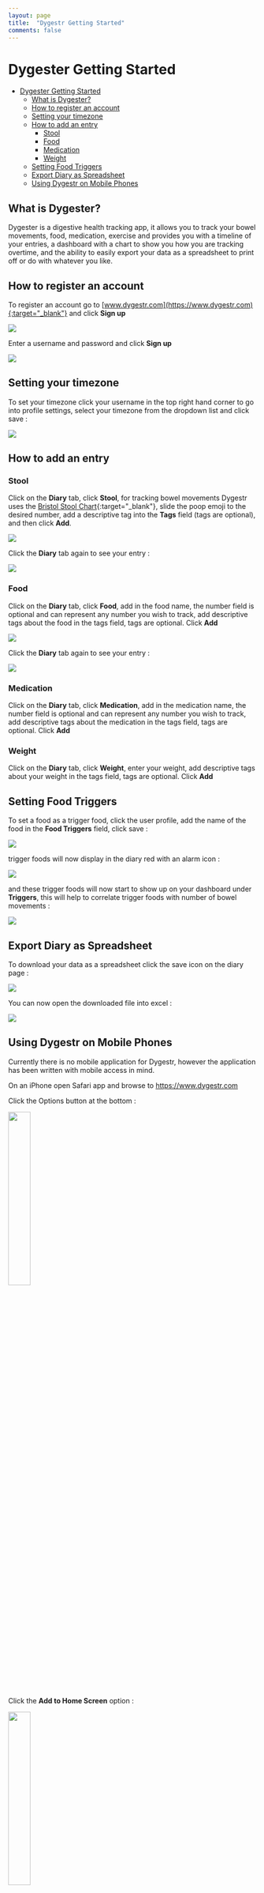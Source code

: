 ```yaml
---
layout: page
title:  "Dygestr Getting Started"
comments: false
---
```


# Dygester Getting Started

<!-- TOC -->

- [Dygester Getting Started](#dygester-getting-started)
    - [What is Dygester?](#what-is-dygester)
    - [How to register an account](#how-to-register-an-account)
    - [Setting your timezone](#setting-your-timezone)
    - [How to add an entry](#how-to-add-an-entry)
        - [Stool](#stool)
        - [Food](#food)
        - [Medication](#medication)
        - [Weight](#weight)
    - [Setting Food Triggers](#setting-food-triggers)
    - [Export Diary as Spreadsheet](#export-diary-as-spreadsheet)
    - [Using Dygestr on Mobile Phones](#using-dygestr-on-mobile-phones)

<!-- /TOC -->

## What is Dygester?

Dygester is a digestive health tracking app, it allows you to track your bowel movements, food, medication, exercise and provides you with a timeline of your entries, a dashboard with a chart to show you how you are tracking overtime, and the ability to easily export your data as a spreadsheet to print off or do with whatever you like.

## How to register an account

To register an account go to [www.dygestr.com](https://www.dygestr.com){:target="_blank"} and click **Sign up**

![](/assets/img/getting-started/dygestr-getting-started-001.png)

Enter a username and password and click **Sign up**

![](/assets/img/getting-started/dygestr-getting-started-002.png)

## Setting your timezone

To set your timezone click your username in the top right hand corner to go into profile settings,
select your timezone from the dropdown list and click save :

![](/assets/img/getting-started/dygestr-getting-started-012.png)

## How to add an entry

### Stool

Click on the **Diary** tab, click **Stool**, for tracking bowel movements Dygestr uses the [Bristol Stool Chart](https://en.wikipedia.org/wiki/Bristol_stool_scale){:target="_blank"}, slide the poop emoji to the desired number, add a descriptive tag into the **Tags** field (tags are optional), and then click **Add**.

![](/assets/img/getting-started/dygestr-getting-started-003.png)

Click the **Diary** tab again to see your entry :

![](/assets/img/getting-started/dygestr-getting-started-004.png)


### Food

Click on the **Diary** tab, click **Food**, add in the food name, the number field is optional and can represent any number you wish to track, add descriptive tags about the food in the tags field, tags are optional. Click **Add**

![](/assets/img/getting-started/dygestr-getting-started-005.png)

Click the **Diary** tab again to see your entry :

![](/assets/img/getting-started/dygestr-getting-started-006.png)


### Medication

Click on the **Diary** tab, click **Medication**, add in the medication name, the number field is optional and can represent any number you wish to track, add descriptive tags about the medication in the tags field, tags are optional. Click **Add**

### Weight

Click on the **Diary** tab, click **Weight**, enter your weight, add descriptive tags about your weight in the tags field, tags are optional. Click **Add**

## Setting Food Triggers

To set a food as a trigger food, click the user profile, add the name of the food in the **Food Triggers** field, click save :

![](/assets/img/getting-started/dygestr-getting-started-007.png)

trigger foods will now display in the diary red with an alarm icon :

![](/assets/img/getting-started/dygestr-getting-started-008.png)

and these trigger foods will now start to show up on your dashboard under **Triggers**, this will help to correlate trigger foods with number of bowel movements :

![](/assets/img/getting-started/dygestr-getting-started-009.png)

## Export Diary as Spreadsheet

To download your data as a spreadsheet click the save icon on the diary page :

![](/assets/img/getting-started/dygestr-getting-started-010.png)

You can now open the downloaded file into excel :

![](/assets/img/getting-started/dygestr-getting-started-011.png)

## Using Dygestr on Mobile Phones

Currently there is no mobile application for Dygestr, however the application has been written with mobile access in mind.

On an iPhone open Safari app and browse to https://www.dygestr.com

Click the Options button at the bottom :

<img src="/assets/img/getting-started/dygestr-getting-started-013.png" height="30%" width="30%">

Click the **Add to Home Screen** option :

<img src="/assets/img/getting-started/dygestr-getting-started-014.png" height="30%" width="30%">

Type Dygestr as the name and click **Done** :

<img src="/assets/img/getting-started/dygestr-getting-started-016.png" height="30%" width="30%">

You should now see a Dygestr shortcut on your home screen :

<img src="/assets/img/getting-started/dygestr-getting-started-015.png" height="30%" width="30%">